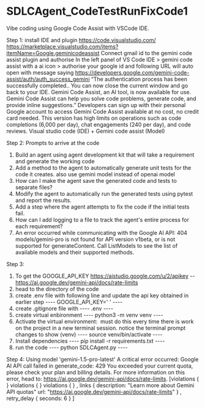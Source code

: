 # SDLCAgent_CodeTestRunFixCode1

Vibe coding using Google Code Assist with VSCode IDE. 

Step 1: 
install IDE and plugin 
https://code.visualstudio.com/
https://marketplace.visualstudio.com/items?itemName=Google.geminicodeassist
Connect gmail id to the gemini code assist plugin and authorise 
In the left panel of VS Code IDE > gemini code assist with a ai icon > authorise your google id and following URL will auto open with message saying
https://developers.google.com/gemini-code-assist/auth/auth_success_gemini
“The authentication process has been successfully completed.. You can now close the current window and go back to your IDE. Gemini Code Assist, an AI tool, is now available for use. Gemini Code Assist can help you solve code problems, generate code, and provide inline suggestions.”
Developers can sign up with their personal Google account to access Gemini Code Assist available at no cost, no credit card needed. This version has high limits on operations such as code completions (6,000 per day), chat engagements (240 per day), and code reviews. 
Visual studio code (IDE) + Gemini code assist (Model) 

Step 2: 
Prompts to arrive at the code
1. Build an agent using agent development kit that will take a requirement and generate the working code
2. Add a method to the agent to automatically generate unit tests for the code it creates. also use gemini model instead of openai model
3. How can I make the agent save the generated code and tests to separate files?
4. Modify the agent to automatically run the generated tests using pytest and report the results.
5. Add a step where the agent attempts to fix the code if the initial tests fail.
6. How can I add logging to a file to track the agent's entire process for each requirement?
7. An error occurred while communicating with the Google AI API: 404 models/gemini-pro is not found for API version v1beta, or is not supported for generateContent. Call ListModels to see the list of available models and their supported methods.

Step 3:
1. To get the GOOGLE_API_KEY 
https://aistudio.google.com/u/2/apikey -- 
https://ai.google.dev/gemini-api/docs/rate-limits
2. head to the directory of the code
3. create .env file with following line and update the api key obtained in earlier step
 ---- GOOGLE_API_KEY=' '  ---- 
4. create .gitignore file with
 ---- .env  ---- 
5. create virtual enbironment
 ---- python3 -m venv venv ---- 
6. Activate the virtual environment:  must do this every time there is work on the project in a new terminal session. notice the terminal prompt changes to show (venv)
 ---- source venv/bin/activate ---- 
7. Install dependencies
 ---- pip install -r requirements.txt ---- 
8. run the code
 ---- python SDLCAgent.py ---- 

Step 4:
Using model 'gemini-1.5-pro-latest'
A critical error occurred: Google AI API call failed in generate_code: 429 You exceeded your current quota, please check your plan and billing details. For more information on this error, head to: https://ai.google.dev/gemini-api/docs/rate-limits. [violations {
}
violations {
}
violations {
}
, links {
  description: "Learn more about Gemini API quotas"
  url: "https://ai.google.dev/gemini-api/docs/rate-limits"
}
, retry_delay {
  seconds: 6
}
]
   
